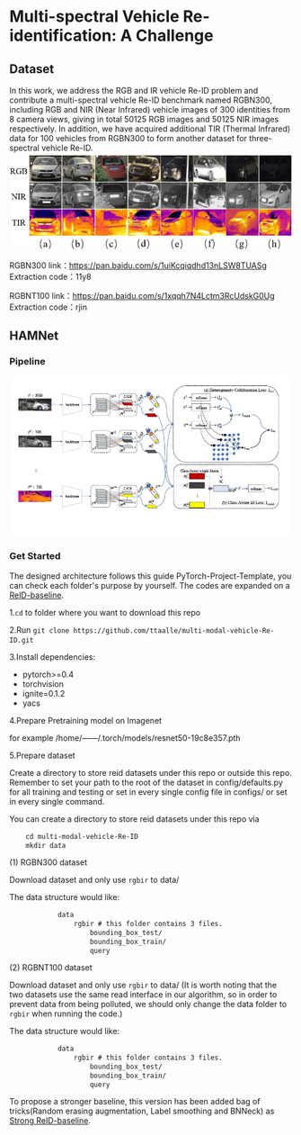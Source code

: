 # Multi-spectral Vehicle Re-identification: A Challenge
## Dataset
In this work, we address the RGB and IR vehicle Re-ID problem and contribute a multi-spectral vehicle Re-ID benchmark named RGBN300, including RGB and NIR (Near Infrared) vehicle images of 300 identities from 8 camera views, giving in total 50125 RGB images and 50125 NIR images respectively. In addition, we have acquired additional TIR (Thermal Infrared) data for 100 vehicles from RGBN300 to form another dataset for three-spectral vehicle Re-ID. 
![RGB-NIR-TIR](fig/challenge.jpg)

RGBN300
link：https://pan.baidu.com/s/1uiKcqiqdhd13nLSW8TUASg 
Extraction code：11y8 

RGBNT100
link：https://pan.baidu.com/s/1xqqh7N4Lctm3RcUdskG0Ug 
Extraction code：rjin


## HAMNet
### Pipeline
![RGB-NIR-TIR](fig/frame.jpg)

### Get Started

The designed architecture follows this guide PyTorch-Project-Template, you can check each folder's purpose by yourself. The codes are expanded on a [ReID-baseline](https://github.com/L1aoXingyu/reid_baseline). 

1.`cd` to folder where you want to download this repo

2.Run `git clone https://github.com/ttaalle/multi-modal-vehicle-Re-ID.git`

3.Install dependencies:
* pytorch>=0.4
* torchvision
* ignite=0.1.2
* yacs 


4.Prepare Pretraining model on Imagenet

for example /home/——/.torch/models/resnet50-19c8e357.pth

5.Prepare dataset

Create a directory to store reid datasets under this repo or outside this repo. Remember to set your path to the root of the dataset in config/defaults.py for all training and testing or set in every single config file in configs/ or set in every single command.

You can create a directory to store reid datasets under this repo via

        cd multi-modal-vehicle-Re-ID
        mkdir data
        
(1) RGBN300 dataset

Download dataset and only use `rgbir` to data/ 

The data structure would like:

                data
                    rgbir # this folder contains 3 files.
                        bounding_box_test/
                        bounding_box_train/
                        query

(2) RGBNT100 dataset

Download dataset and only use `rgbir` to data/ (It is worth noting that the two datasets use the same read interface in our algorithm, so in order to prevent data from being polluted, we should only change the data folder to `rgbir` when running the code.)

The data structure would like:

                data
                    rgbir # this folder contains 3 files.
                        bounding_box_test/
                        bounding_box_train/
                        query
To propose a stronger baseline, this version has been added bag of tricks(Random erasing augmentation, Label smoothing and BNNeck) as [Strong ReID-baseline](https://github.com/michuanhaohao/reid-strong-baseline).

